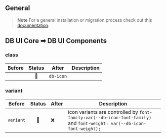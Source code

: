 <!--
SPDX-FileCopyrightText: 2025 DB Systel GmbH

SPDX-License-Identifier: Apache-2.0
-->

## General

> **Note**
> For a general installation or migration process check out this [documentation](https://www.npmjs.com/package/@db-ui/components).

## DB UI Core ➡ DB UI Components

### class

| Before | Status | After     | Description |
| ------ | :----: | --------- | ----------- |
|        |   🔁   | `db-icon` |             |

### variant

| Before    | Status | After | Description                                                                                                             |
| --------- | :----: | ----- | ----------------------------------------------------------------------------------------------------------------------- |
| `variant` |   🔁   | ❌    | icon variants are controlled by `font-family:var(--db-icon-font-family)` and `font-weight: var(--db-icon-font-weight);` |

